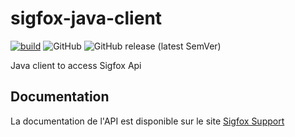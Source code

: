 # sigfox-java-client

[![build](https://github.com/hiit-watchdog/sigfox-java-client/actions/workflows/build.yml/badge.svg)](https://github.com/hiit-watchdog/sigfox-java-client/actions/workflows/build.yml)
![GitHub](https://img.shields.io/github/license/hiit-watchdog/sigfox-java-client)
![GitHub release (latest SemVer)](https://img.shields.io/github/v/release/hiit-watchdog/sigfox-java-client)

Java client to access Sigfox Api

## Documentation

La documentation de l'API est disponible sur le site [Sigfox Support](https://support.sigfox.com/apidocs)